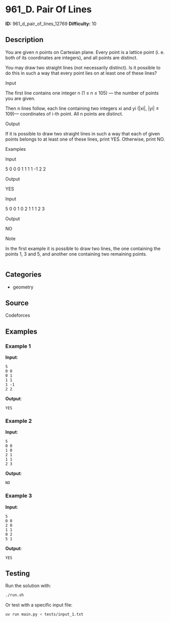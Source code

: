 # 961_D. Pair Of Lines

**ID:** 961_d_pair_of_lines_12769
**Difficulty:** 10

## Description

You are given n points on Cartesian plane. Every point is a lattice point (i. e. both of its coordinates are integers), and all points are distinct.

You may draw two straight lines (not necessarily distinct). Is it possible to do this in such a way that every point lies on at least one of these lines?

Input

The first line contains one integer n (1 ≤ n ≤ 105) — the number of points you are given.

Then n lines follow, each line containing two integers xi and yi (|xi|, |yi| ≤ 109)— coordinates of i-th point. All n points are distinct.

Output

If it is possible to draw two straight lines in such a way that each of given points belongs to at least one of these lines, print YES. Otherwise, print NO.

Examples

Input

5
0 0
0 1
1 1
1 -1
2 2


Output

YES


Input

5
0 0
1 0
2 1
1 1
2 3


Output

NO

Note

In the first example it is possible to draw two lines, the one containing the points 1, 3 and 5, and another one containing two remaining points.

<image>

## Categories

- geometry

## Source

Codeforces

## Examples

### Example 1

**Input**:
```
5
0 0
0 1
1 1
1 -1
2 2
```

**Output**:
```
YES
```

### Example 2

**Input**:
```
5
0 0
1 0
2 1
1 1
2 3
```

**Output**:
```
NO
```

### Example 3

**Input**:
```
5
0 0
2 0
1 1
0 2
5 1
```

**Output**:
```
YES
```


## Testing

Run the solution with:

```bash
./run.sh
```

Or test with a specific input file:

```bash
uv run main.py < tests/input_1.txt
```
